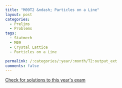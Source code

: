 ```yaml
---
title: "M09T2 &ndash; Particles on a Line"
layout: post
categories:
  - Prelims
  - Problems
tags:
  - Statmech
  - M09
  - Crystal Lattice
  - Particles on a Line

permalink: /:categories/:year/:month/T2:output_ext
comments: false
---
```

<object data="2009M2T.pdf" type="application/pdf" width="100%" height="500"></object>
<div class="message"><a href='https://princetonprelim.com/prelim/23/'>Check for solutions to this year's exam</a></div>